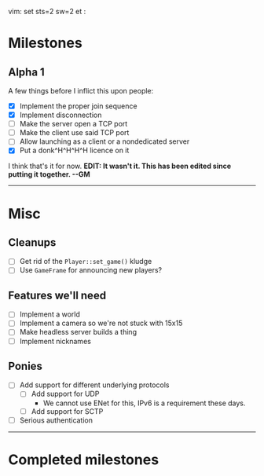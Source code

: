 vim: set sts=2 sw=2 et :

# Milestones

## Alpha 1

A few things before I inflict this upon people:

* [x] Implement the proper join sequence
* [x] Implement disconnection
* [ ] Make the server open a TCP port
* [ ] Make the client use said TCP port
* [ ] Allow launching as a client or a nondedicated server
* [x] Put a donk^H^H^H^H licence on it

I think that's it for now. **EDIT: It wasn't it. This has been edited since putting it together. --GM**

----------------------------------------------------------------------------

# Misc

## Cleanups

* [ ] Get rid of the `Player::set_game()` kludge
* [ ] Use `GameFrame` for announcing new players?

## Features we'll need

* [ ] Implement a world
* [ ] Implement a camera so we're not stuck with 15x15
* [ ] Make headless server builds a thing
* [ ] Implement nicknames

## Ponies

* [ ] Add support for different underlying protocols
  * [ ] Add support for UDP
    * We cannot use ENet for this, IPv6 is a requirement these days.
  * [ ] Add support for SCTP
* [ ] Serious authentication

----------------------------------------------------------------------------

# Completed milestones

